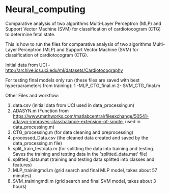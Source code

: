 # Neural_computing
Comparative analysis of two algorithms Multi-Layer Perceptron (MLP) and Support Vector Machine (SVM) for classification of cardiotocogram (CTG) to determine fetal state.

This is how to run the files for comparative analysis of two algorithms Multi-Layer Perceptron
(MLP) and Support Vector Machine (SVM) for classification of cardiotocogram (CTG).

Initial data from UCI - http://archive.ics.uci.edu/ml/datasets/Cardiotocography

For testing final models only run (these files are saved with best hyperparameters from
training):
1 -MLP_CTG_final.m
2- SVM_CTG_final.m

Other Files and workflow:
1. data.csv (initial data from UCI used in data_processing.m)
2. ADASYN.m (Function from
https://www.mathworks.com/matlabcentral/fileexchange/50541-adasyn-improves-classbalance-extension-of-smote, used in data_processing.m)
3. CTG_processing.m (for data cleaning and preprocessing)
4. processed_Data.csv (the cleaned data created and saved by the data_processing.m file)
5. split_train_testdata.m (for splitting the data into training and testing. Saves the training
and testing data in the 'splitted_data.mat' file)
6. splitted_data.mat (training and testing data splitted into classes and features)
7. MLP_trainingmdl.m (grid search and final MLP model, takes about 57 minutes)
5. SVM_trainingmdl.m (grid search and final SVM model, takes about 3 hours)

